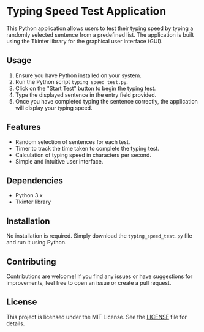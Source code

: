 # Typing Speed Test Application

This Python application allows users to test their typing speed by typing a randomly selected sentence from a predefined list. The application is built using the Tkinter library for the graphical user interface (GUI).

## Usage
1. Ensure you have Python installed on your system.
2. Run the Python script `typing_speed_test.py`.
3. Click on the "Start Test" button to begin the typing test.
4. Type the displayed sentence in the entry field provided.
5. Once you have completed typing the sentence correctly, the application will display your typing speed.

## Features
- Random selection of sentences for each test.
- Timer to track the time taken to complete the typing test.
- Calculation of typing speed in characters per second.
- Simple and intuitive user interface.

## Dependencies
- Python 3.x
- Tkinter library

## Installation
No installation is required. Simply download the `typing_speed_test.py` file and run it using Python.

## Contributing
Contributions are welcome! If you find any issues or have suggestions for improvements, feel free to open an issue or create a pull request.

## License
This project is licensed under the MIT License. See the [LICENSE](LICENSE) file for details.
